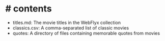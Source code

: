 # # contents

- titles.md: The movie titles in the WebFlyx collection
- classics.csv: A comma-separated list of classic movies
- quotes: A directory of files containing memorable quotes from movies